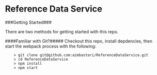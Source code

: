 # Reference Data Service

###Getting Started###

There are two methods for getting started with this repo.

####Familiar with Git?#####
Checkout this repo, install depdencies, then start the webpack process with the following:

```
	> git clone git@github.com:aimbastari/ReferenceDataService.git
	> cd ReferenceDataService
	> npm install
	> npm start
```

